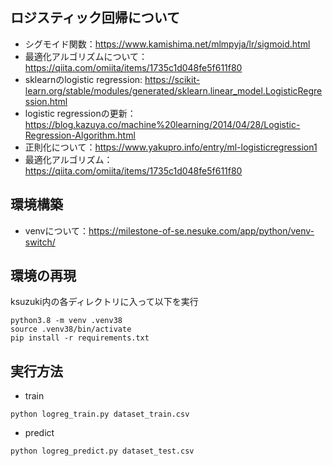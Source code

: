 ## ロジスティック回帰について

- シグモイド関数：https://www.kamishima.net/mlmpyja/lr/sigmoid.html
- 最適化アルゴリズムについて：https://qiita.com/omiita/items/1735c1d048fe5f611f80
- sklearnのlogistic regression: https://scikit-learn.org/stable/modules/generated/sklearn.linear_model.LogisticRegression.html
- logistic regressionの更新：https://blog.kazuya.co/machine%20learning/2014/04/28/Logistic-Regression-Algorithm.html
- 正則化について：https://www.yakupro.info/entry/ml-logisticregression1
- 最適化アルゴリズム：https://qiita.com/omiita/items/1735c1d048fe5f611f80

## 環境構築

- venvについて：https://milestone-of-se.nesuke.com/app/python/venv-switch/

## 環境の再現

ksuzuki内の各ディレクトリに入って以下を実行

```
python3.8 -m venv .venv38
source .venv38/bin/activate
pip install -r requirements.txt
```

## 実行方法

- train

```
python logreg_train.py dataset_train.csv
```

- predict

```
python logreg_predict.py dataset_test.csv
```
